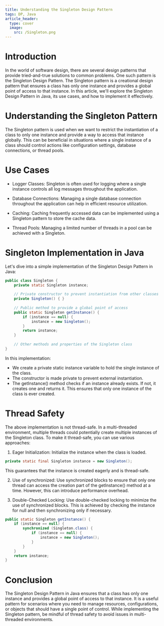 ```yaml
---
title: Understanding the Singleton Design Pattern
tags: DP, Java
article_header:
  type: cover
  image:
    src: /Singleton.png
---
```



# Introduction
In the world of software design, there are several design patterns that provide tried-and-true solutions to common problems. One such pattern is the Singleton Design Pattern. The Singleton pattern is a creational design pattern that ensures a class has only one instance and provides a global point of access to that instance. In this article, we'll explore the Singleton Design Pattern in Java, its use cases, and how to implement it effectively.

# Understanding the Singleton Pattern
The Singleton pattern is used when we want to restrict the instantiation of a class to only one instance and provide a way to access that instance globally. This can be beneficial in situations where a single instance of a class should control actions like configuration settings, database connections, or thread pools.

# Use Cases
- Logger Classes: Singleton is often used for logging where a single instance controls all log messages throughout the application.

- Database Connections: Managing a single database connection throughout the application can help in efficient resource utilization.

- Caching: Caching frequently accessed data can be implemented using a Singleton pattern to store the cache data.

- Thread Pools: Managing a limited number of threads in a pool can be achieved with a Singleton.

# Singleton Implementation in Java
Let's dive into a simple implementation of the Singleton Design Pattern in Java:
```java
public class Singleton {
    private static Singleton instance;
    
    // Private constructor to prevent instantiation from other classes
    private Singleton() { }
    
    // Public method to provide a global point of access
    public static Singleton getInstance() {
        if (instance == null) {
            instance = new Singleton();
        }
        return instance;
    }
    
    // Other methods and properties of the Singleton class
}
```

In this implementation:

- We create a private static instance variable to hold the single instance of the class.
- The constructor is made private to prevent external instantiation.
- The getInstance() method checks if an instance already exists. If not, it creates one and returns it. This ensures that only one instance of the class is ever created.

# Thread Safety
The above implementation is not thread-safe. In a multi-threaded environment, multiple threads could potentially create multiple instances of the Singleton class. To make it thread-safe, you can use various approaches:

1. Eager Initialization: Initialize the instance when the class is loaded.
```java
private static final Singleton instance = new Singleton();
```
This guarantees that the instance is created eagerly and is thread-safe.

2. Use of synchronized: Use synchronized blocks to ensure that only one thread can access the creation part of the getInstance() method at a time. However, this can introduce performance overhead.

3. Double-Checked Locking: Use double-checked locking to minimize the use of synchronized blocks. This is achieved by checking the instance for null and then synchronizing only if necessary.

```java
public static Singleton getInstance() {
    if (instance == null) {
        synchronized (Singleton.class) {
            if (instance == null) {
                instance = new Singleton();
            }
        }
    }
    return instance;
}

```

# Conclusion
The Singleton Design Pattern in Java ensures that a class has only one instance and provides a global point of access to that instance. It is a useful pattern for scenarios where you need to manage resources, configurations, or objects that should have a single point of control. While implementing the Singleton pattern, be mindful of thread safety to avoid issues in multi-threaded environments.

